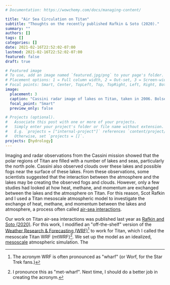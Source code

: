 ```yaml
---
# Documentation: https://wowchemy.com/docs/managing-content/

title: "Air Sea Circulation on Titan"
subtitle: "Thoughts on the recently published Rafkin & Soto (2020)."
summary: ""
authors: []
tags: []
categories: []
date: 2021-02-16T22:52:02-07:00
lastmod: 2021-02-16T22:52:02-07:00
featured: false
draft: true

# Featured image
# To use, add an image named `featured.jpg/png` to your page's folder.
# Placement options: 1 = Full column width, 2 = Out-set, 3 = Screen-width
# Focal points: Smart, Center, TopLeft, Top, TopRight, Left, Right, BottomLeft, Bottom, BottomRight.
image:
  placement: 3
  caption: "Cassini radar image of lakes on Titan, taken in 2006. Bolsena Lacus is at lower right."
  focal_point: "Smart"
  preview_only: false

# Projects (optional).
#   Associate this post with one or more of your projects.
#   Simply enter your project's folder or file name without extension.
#   E.g. `projects = ["internal-project"]` references `content/project/deep-learning/index.md`.
#   Otherwise, set `projects = []`.
projects: [hydrology]
---
```


Imaging and radar observations from the Cassini mission showed that the polar regions of Titan are filled with a number of lakes and seas, particularly the north pole. Cassini also observed clouds over these lakes and possible fogs near the surface of these lakes. From these observations, some scientists suggested that the interaction between the atmosphere and the lakes may be creating the observed fogs and clouds. However, only a few studies had looked at how heat, methane, and momentum are exchanged between the lakes and the atmosphere on Titan. For this reason, Scot Rafkin and I used a Titan mesoscale atmospheric model to investigate the exchange of heat, methane, and momentum between the lakes and atmosphere, a process often called [air-sea interactions](https://www.britannica.com/science/air-sea-interface).

Our work on Titan air-sea interactions was published last year as [Rafkin and Soto (2020)](/publication/rafkin-2020/). For this work, I modified an "off-the-shelf" version of the [Weather Research & Forecasting (WRF)[^1]](https://www.mmm.ucar.edu/weather-research-and-forecasting-model) to work for Titan, which I called the mesoscale Titan WRF (mtWRF)[^2]. We set up the model as an idealized, [mesoscale](https://glossary.ametsoc.org/wiki/Mesoscale) atmospheric simulation. The 







[^1]: The acronym WRF is often pronounced as "wharf" (or Worf, for the Star Trek fans.)
[^2]: I pronounce this as "met-wharf". Next time, I should do a better job in creating the acronym.

